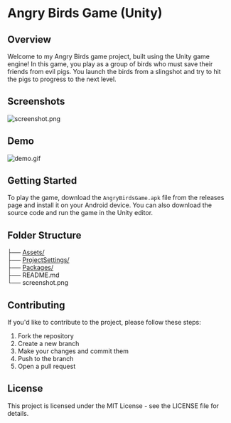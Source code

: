 # Angry Birds Game (Unity)

## Overview

Welcome to my Angry Birds game project, built using the Unity game engine! In this game, you play as a group of birds who must save their friends from evil pigs. You launch the birds from a slingshot and try to hit the pigs to progress to the next level.

## Screenshots

![screenshot.png](screenshot.png)

## Demo

![demo.gif](demo.gif)

## Getting Started

To play the game, download the `AngryBirdsGame.apk` file from the releases page and install it on your Android device. You can also download the source code and run the game in the Unity editor.

## Folder Structure

├── [Assets/](https://github.com/SethiShreya/Angry-Bird-2D/tree/master/Assets)<br>
├── [ProjectSettings/](https://github.com/SethiShreya/Angry-Bird-2D/tree/master/ProjectSettings)<br>
├── [Packages/](https://github.com/SethiShreya/Angry-Bird-2D/tree/master/Packages)<br>
├── README.md<br>
└── screenshot.png<br>


## Contributing

If you'd like to contribute to the project, please follow these steps:

1. Fork the repository
2. Create a new branch
3. Make your changes and commit them
4. Push to the branch
5. Open a pull request

## License

This project is licensed under the MIT License - see the LICENSE file for details.